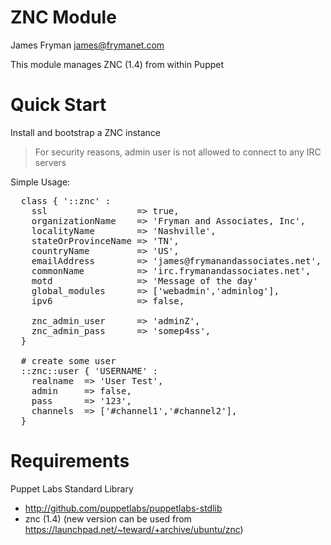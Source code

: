 # ZNC Module

James Fryman <james@frymanet.com>

This module manages ZNC (1.4) from within Puppet

# Quick Start

Install and bootstrap a ZNC instance

> For security reasons, admin user is not allowed to connect to any IRC servers

Simple Usage:
<pre>
  class { '::znc' :
    ssl                 => true,
    organizationName    => 'Fryman and Associates, Inc',
    localityName        => 'Nashville',
    stateOrProvinceName => 'TN',
    countryName         => 'US',
    emailAddress        => 'james@frymanandassociates.net',
    commonName          => 'irc.frymanandassociates.net',
    motd                => 'Message of the day'
    global_modules      => ['webadmin','adminlog'],
    ipv6                => false,

    znc_admin_user      => 'adminZ',
    znc_admin_pass      => 'somep4ss',
  }

  # create some user
  ::znc::user { 'USERNAME' :
    realname  => 'User Test',
    admin     => false,
    pass      => '123',
    channels  => ['#channel1','#channel2'],
  }
</pre>

# Requirements

Puppet Labs Standard Library
- http://github.com/puppetlabs/puppetlabs-stdlib
- znc (1.4) (new version can be used from https://launchpad.net/~teward/+archive/ubuntu/znc)
